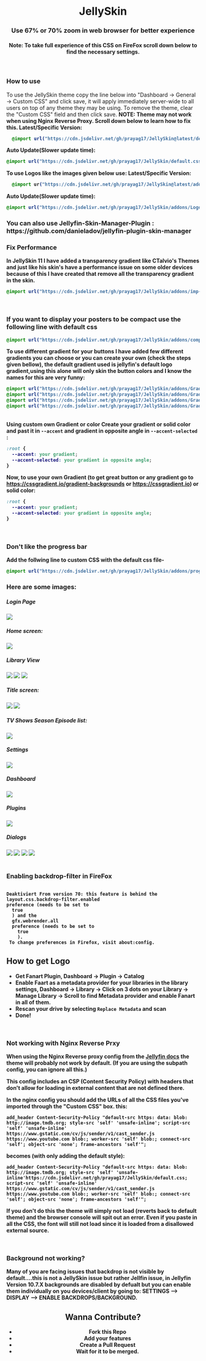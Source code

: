 <div align="center">
<h1>JellySkin</h1><h3>Use 67% or 70% zoom in web browser for better experience</h3>
<h4>Note: To take full experience of this CSS on FireFox scroll down below to find the necessary settings.</h4>
</div>
<br>
<h3>How to use</h3>
To use the JellySkin theme copy the line below into "Dashboard -> General -> Custom CSS" and click save, it will apply immediately server-wide to all users on top of any theme they may be using. To remove the theme, clear the "Custom CSS" field and then click save. <b>NOTE: Theme may not work when using Nginx Reverse Proxy. Scroll down below to learn how to fix this.
Latest/Specific Version:
  
```css
  @import url("https://cdn.jsdelivr.net/gh/prayag17/JellySkin@latest/default.css");
```

Auto Update(Slower update time):
  
```css
@import url("https://cdn.jsdelivr.net/gh/prayag17/JellySkin/default.css");
```
To use Logos like the images given below use:
Latest/Specific Version:
  
```css
  @import ur("https://cdn.jsdelivr.net/gh/prayag17/JellySkin@latest/addons/Logo.css");
```

Auto Update(Slower update time):
  
```css
@import url("https://cdn.jsdelivr.net/gh/prayag17/JellySkin/addons/Logo.css");
```
  
<h3> You can also use Jellyfin-Skin-Manager-Plugin : https://github.com/danieladov/jellyfin-plugin-skin-manager
<br>

<h3>Fix Performance</h3>
In JellySkin 11 I have added a transparency gradient like CTalvio's Themes and just like his skin's have a performance issue on some older devices because of this I have created that remove all the transparency gradient in the skin.
  
```css
@import url("https://cdn.jsdelivr.net/gh/prayag17/JellySkin/addons/imp-per.css");
```

<br>
<h3>If you want to display your posters to be compact use the following line with default css</h3>

```css
@import url("https://cdn.jsdelivr.net/gh/prayag17/JellySkin/addons/compact-poster.css");
```

To use different gradient for your buttons I have added few different gradients you can choose or you can create your own (check the steps given bellow), the default gradient used is jellyfin's default logo gradient,using this alone will only skin the button colors and I know the names for this are very funny:
```css
@import url("https://cdn.jsdelivr.net/gh/prayag17/JellySkin/addons/Gradients/seaGradient.css");
@import url("https://cdn.jsdelivr.net/gh/prayag17/JellySkin/addons/Gradients/sunsetGradient.css");
@import url("https://cdn.jsdelivr.net/gh/prayag17/JellySkin/addons/Gradients/mauveGradient.css");
@import url("https://cdn.jsdelivr.net/gh/prayag17/JellySkin/addons/Gradients/nightSkyGradient.css");
```
<br>
Using custom own Gradient or color
Create your gradient or solid color and past it in <code>--accent</code> and gradient in opposite angle in <code>--accent-selected</code> :
  
```css
:root {
  --accent: your gradient;
  --accent-selected: your gradient in opposite angle;
}
```
  
Now, to use your own Gradient (to get great button or any gradient go to https://cssgradient.io/gradient-backgrounds or https://cssgradient.io) or solid color:
  
```css
:root {
  --accent: your gradient;
  --accent-selected: your gradient in opposite angle;
}
```
  
<br>
<h3>Don't like the progress bar</h3>
Add the follwing line to custom CSS with the default css file-

```css
@import url("https://cdn.jsdelivr.net/gh/prayag17/JellySkin/addons/progress-bar.css");
```

<h3>Here are some images:</h3>

<h5>Login Page</h5>
<img src="https://cdn.jsdelivr.net/gh/prayag17/JellySkin/img/login.jpg">

<h5>Home screen:</h5>
<img src="https://cdn.jsdelivr.net/gh/prayag17/JellySkin/img/Home.jpg">

<h5>Library View</h5>
<img src="https://cdn.jsdelivr.net/gh/prayag17/JellySkin/img/Movies.jpg">
<img src="https://cdn.jsdelivr.net/gh/prayag17/JellySkin/img/TV%20Shows.jpg">
<img src="https://cdn.jsdelivr.net/gh/prayag17/JellySkin/img/Collections.jpg">

<h5>Title screen:</h5>
<img src="https://cdn.jsdelivr.net/gh/prayag17/JellySkin/img/Title%20Page-Movie.jpg">
<img src="https://cdn.jsdelivr.net/gh/prayag17/JellySkin/img/Title%20Page-TV.jpg">

<h5>TV Shows Season Episode list:</h5>
<img src="https://cdn.jsdelivr.net/gh/prayag17/JellySkin/img/Ep-list.jpg">

<h5>Settings</h5>
<img src="https://cdn.jsdelivr.net/gh/prayag17/JellySkin/img/Settings.jpg">

<h5>Dashboard</h5>
<img src="https://cdn.jsdelivr.net/gh/prayag17/JellySkin/img/Dashboard.jpg">

<h5>Plugins</h5>
<img src="https://cdn.jsdelivr.net/gh/prayag17/JellySkin/img/Plugins.jpg">


<h5>Dialogs</h5>
<img src="https://cdn.jsdelivr.net/gh/prayag17/JellySkin/img/Menu.jpg">
<img src="https://cdn.jsdelivr.net/gh/prayag17/JellySkin/img/Dialog-1.jpg">
<img src="https://cdn.jsdelivr.net/gh/prayag17/JellySkin/img/Dialog-2.jpg">
<img src="https://cdn.jsdelivr.net/gh/prayag17/JellySkin/img/Dialog-3.jpg">
<br>
<br>

<div class="firefox">
<h3>Enabling backdrop-filter in FireFox</h3>

<code style="display: block !important;">
Deaktiviert From version 70: this feature is behind the
layout.css.backdrop-filter.enabled
preference (needs to be set to
  true
  ) and the
  gfx.webrender.all
  preference (needs to be set to
    true
    ).
 To change preferences in Firefox, visit about:config.
</code>

</div>

<div class="faq">
  <div class="logopull">
    <h2> How to get Logo </h2>
    <ul>
      <li>Get Fanart Plugin, Dashboard -> Plugin -> Catalog</li>
      <li>Enable Faart as a metadata provider for your libraries in the library settings, Dashboard -> Library -> Click on 3 dots on your Library -> Manage Library -> Scroll to find Metadata provider and enable Fanart in all of them.</li>
      <li>Rescan your drive by selecting <code>Replace Metadata</code> and scan</li>
      <li>Done!</li>
    </ul>
  </div>
  <br>
  <div class="nginx-reverseproxy">
<h3>Not working with Nginx Reverse Prxy</h3>
  When using the Nginx Reverse proxy config from the <a href="https://jellyfin.org/docs/general/networking/nginx.html">Jellyfin docs</a> the theme will probably not work by default. (If you are using the subpath config, you can ignore all this.)

This config includes an CSP (Content Security Policy) with headers that don't allow for loading in external content that are not defined there.

In the nginx config you should add the URLs of all the CSS files you've imported through the "Custom CSS" box.
this:

```
add_header Content-Security-Policy "default-src https: data: blob: http://image.tmdb.org; style-src 'self' 'unsafe-inline'; script-src 'self' 'unsafe-inline' https://www.gstatic.com/cv/js/sender/v1/cast_sender.js https://www.youtube.com blob:; worker-src 'self' blob:; connect-src 'self'; object-src 'none'; frame-ancestors 'self'";
```
becomes (with only adding the default style):

```
add_header Content-Security-Policy "default-src https: data: blob: http://image.tmdb.org; style-src 'self' 'unsafe-inline'https://cdn.jsdelivr.net/gh/prayag17/JellySkin/default.css; script-src 'self' 'unsafe-inline' https://www.gstatic.com/cv/js/sender/v1/cast_sender.js https://www.youtube.com blob:; worker-src 'self' blob:; connect-src 'self'; object-src 'none'; frame-ancestors 'self'";
```

If you don't do this the theme will simply not load (reverts back to default theme) and the browser console will spit out an error. Even if you paste in all the CSS, the font will still not load since it is loaded from a disallowed external source.
  </div>
  <br>
<h3>Background not working?</h3>
Many of you are facing issues that backdrop is not visible by default....this is not a JellySkin issue but rather Jellfin issue, in Jellyfin Version 10.7.X backgrounds are disabled by defualt but you can enable them individually on you devices/client by going to: 
SETTINGS --> DISPLAY --> ENABLE BACKDROPS/BACKGROUND.
</div>

<div class="conribute" style="text-align: center;">
<h2> Wanna Contribute? </h2>
<ul>
<li>Fork this Repo</li>
<li>Add your features</li>
<li>Create a Pull Request</li>
<li>Wait for it to be merged.</li>
</ul>
</div>
